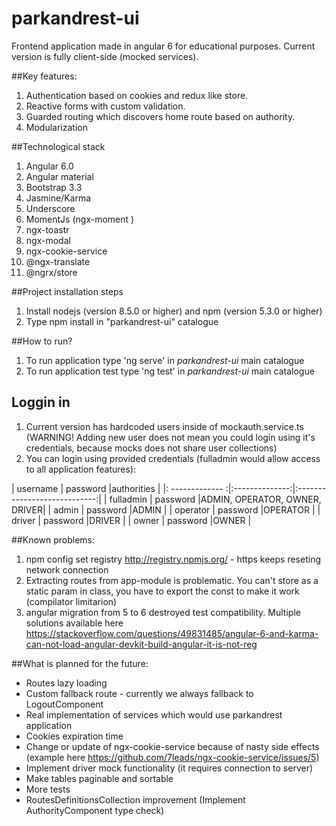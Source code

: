 # parkandrest-ui

Frontend application made in angular 6 for educational purposes. Current version is fully client-side (mocked services). 

##Key features:
1. Authentication based on cookies and redux like store. 
2. Reactive forms with custom validation.
3. Guarded routing which discovers home route based on authority. 
4. Modularization 

##Technological stack
1. Angular 6.0
2. Angular material
2. Bootstrap 3.3
3. Jasmine/Karma
4. Underscore
5. MomentJs (ngx-moment )
6. ngx-toastr 
7. ngx-modal 
8. ngx-cookie-service
8. @ngx-translate
9. @ngrx/store

##Project installation steps
1. Install nodejs (version 8.5.0 or higher) and npm (version 5.3.0 or higher)
2. Type npm install in "parkandrest-ui" catalogue

##How to run?
1. To run application type 'ng serve' in *parkandrest-ui* main catalogue
2. To run application test type 'ng test' in *parkandrest-ui* main catalogue

## Loggin in
1. Current version has hardcoded users inside of mockauth.service.ts (WARNING! Adding new user does not mean you could login using it's credentials, because mocks does not share user collections)
2. You can login using provided credentials (fulladmin would allow access to all application features):

| username		  | password       |authorities  				  |
|: ------------- :|:--------------:|:----------------------------:|
| fulladmin		  | password 	   |ADMIN, OPERATOR, OWNER, DRIVER|
| admin		  	  | password 	   |ADMIN						  |
| operator		  | password 	   |OPERATOR					  | 
| driver		  | password 	   |DRIVER					  	  | 
| owner		  	  | password 	   |OWNER					  	  | 


##Known problems:
1. npm config set registry http://registry.npmjs.org/ - https keeps reseting network connection
2. Extracting routes from app-module is problematic. You can't store as a static param in class, you have to export the const to make it work (compilator limitarion)
3. angular migration from 5 to 6 destroyed test compatibility. Multiple solutions available here https://stackoverflow.com/questions/49831485/angular-6-and-karma-can-not-load-angular-devkit-build-angular-it-is-not-reg

##What is planned for the future:
* Routes lazy loading
* Custom fallback route - currently we always fallback to LogoutComponent
* Real implementation of services which would use parkandrest application
* Cookies expiration time
* Change or update of ngx-cookie-service because of nasty side effects (example here  https://github.com/7leads/ngx-cookie-service/issues/5) 
* Implement driver mock functionality (it requires connection to server)
* Make tables paginable and sortable
* More tests
* RoutesDefinitionsCollection improvement (Implement AuthorityComponent type check)
